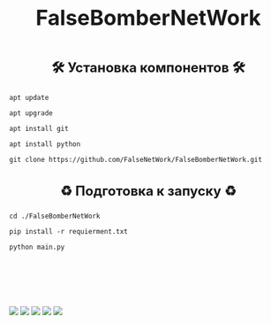 <h1 align="center", style="font-size: 38px; font-weight: bold;">FalseBomberNetWork</h1>

<h3 align="center", style="font-size: 24px; margin-top: 50px">🛠 Установка компонентов 🛠</h3>

	apt update

	apt upgrade

	apt install git

    apt install python

	git clone https://github.com/FalseNetWork/FalseBomberNetWork.git

<h3 align="center", style="font-size: 24px; margin-top: 35px">♻️ Подготовка к запуску ♻️</h3>


    cd ./FalseBomberNetWork

    pip install -r requierment.txt

    python main.py

<h3 style="margin-top: 100px"></h3>

![](https://github-profile-summary-cards.vercel.app/api/cards/profile-details?username=FalseNetWork&theme=solarized_dark)
![](https://github-profile-summary-cards.vercel.app/api/cards/most-commit-language?username=FalseNetWork&theme=solarized_dark)
![](https://github-profile-summary-cards.vercel.app/api/cards/repos-per-language?username=FalseNetWork&theme=solarized_dark)
![](https://github-profile-summary-cards.vercel.app/api/cards/stats?username=FalseNetWork&theme=solarized_dark)
![](https://github-profile-summary-cards.vercel.app/api/cards/productive-time?username=FalseNetWork&theme=solarized_dark)
